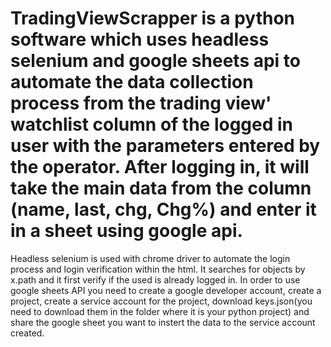 # TradingViewScrapper is a python software which uses headless selenium and google sheets api to automate the data collection process from the trading view' watchlist column of the logged in user with the parameters entered by the operator. After logging in, it will take the main data from the column (name, last, chg, Chg%) and enter it in a sheet using google api.
Headless selenium is used with chrome driver to automate the login process and login verification within the html. It searches for objects by x.path and it first verify if the used is already logged in. In order to use google sheets API you need to create a google developer account, create a project, create a service account for the project,  download keys.json(you need to download them in the folder where it is your python project) and share the google sheet you want to instert the data to the service account created.
